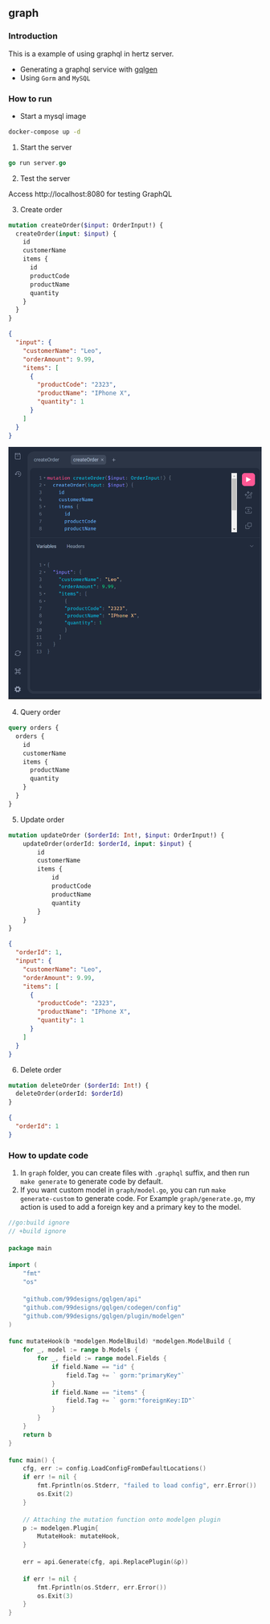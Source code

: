 ## graph

### Introduction

This is a example of using graphql in hertz server.

- Generating a graphql service with [gqlgen](https://github.com/99designs/gqlgen)
- Using `Gorm` and `MySQL`
  
### How to run
- Start a mysql image
```bash
docker-compose up -d
```

1. Start the server

```go
go run server.go
```

2. Test the server

Access http://localhost:8080 for testing GraphQL

3. Create order

```graphql
mutation createOrder($input: OrderInput!) {
  createOrder(input: $input) {
    id
    customerName
    items {
      id
      productCode
      productName
      quantity
    }
  }
}
```
```json
{
  "input": {
    "customerName": "Leo",
    "orderAmount": 9.99,
    "items": [
      {
        "productCode": "2323",
        "productName": "IPhone X",
        "quantity": 1
      }
    ]
  }
}
```
![](assets/create_order.png)

4. Query order

```graphql
query orders {
  orders {
    id  
    customerName
    items {
      productName
      quantity
    }
  }
}
```
5. Update order

```graphql
mutation updateOrder ($orderId: Int!, $input: OrderInput!) {
    updateOrder(orderId: $orderId, input: $input) {
        id
        customerName
        items {
            id
            productCode
            productName
            quantity
        }
    }
}
```
```json
{
  "orderId": 1,
  "input": {
    "customerName": "Leo",
    "orderAmount": 9.99,
    "items": [
      {
        "productCode": "2323",
        "productName": "IPhone X",
        "quantity": 1
      }
    ]
  }
}
```

6. Delete order

```graphql
mutation deleteOrder ($orderId: Int!) {
  deleteOrder(orderId: $orderId)
}
```
```json
{
  "orderId": 1
}
```
### How to update code

1. In `graph` folder, you can create files with `.graphql` suffix, and then run `make generate` to generate code by default.
2. If you want custom model in `graph/model.go`, you can run `make generate-custom` to generate code. For Example `graph/generate.go`, my action is used to add a foreign key and a primary key to the model.

```go
//go:build ignore
// +build ignore

package main

import (
	"fmt"
	"os"

	"github.com/99designs/gqlgen/api"
	"github.com/99designs/gqlgen/codegen/config"
	"github.com/99designs/gqlgen/plugin/modelgen"
)

func mutateHook(b *modelgen.ModelBuild) *modelgen.ModelBuild {
	for _, model := range b.Models {
		for _, field := range model.Fields {
			if field.Name == "id" {
				field.Tag += ` gorm:"primaryKey"`
			}
			if field.Name == "items" {
				field.Tag += ` gorm:"foreignKey:ID"`
			}
		}
	}
	return b
}

func main() {
	cfg, err := config.LoadConfigFromDefaultLocations()
	if err != nil {
		fmt.Fprintln(os.Stderr, "failed to load config", err.Error())
		os.Exit(2)
	}

	// Attaching the mutation function onto modelgen plugin
	p := modelgen.Plugin{
		MutateHook: mutateHook,
	}

	err = api.Generate(cfg, api.ReplacePlugin(&p))

	if err != nil {
		fmt.Fprintln(os.Stderr, err.Error())
		os.Exit(3)
	}
}

```
